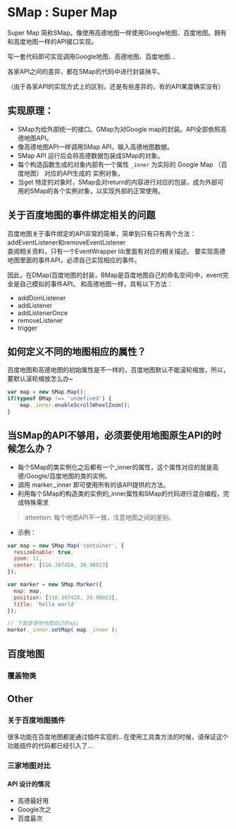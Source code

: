 # SMap : Super Map

Super Map 简称SMap。像使用高德地图一样使用Google地图、百度地图。拥有和高度地图一样的API接口实现。

写一套代码即可实现调用Google地图、高德地图、百度地图...

各家API之间的差异，都在SMap的代码中进行封装抹平。

（由于各家API的实现方式上的区别，还是有些差异的，有的API某度确实没有）

## 实现原理：

- SMap为给外部统一的接口。GMap为对Google map的封装。API全部依照高德地图API。
- 像高德地图API一样调用SMap API，输入高德地图数据。
- SMap API 运行后会将高德数据包装成SMap的对象。
- 每个构造函数生成的对象内部有一个属性 <code>_inner</code> 为实际的 Google Map （百度地图） 对应的API生成的 实例对象。 
- 当get 特定的对象时，SMap会对return的内容进行对应的包装，成为外部可用的SMap的各个实例对象，以实现外部的正常使用。

## 关于百度地图的事件绑定相关的问题

百度地图关于事件绑定的API非常的简单，简单到只有只有两个方法：addEventListener和removeEventListener  
查阅相关资料，只有一个EventWrapper lib里面有对应的相关描述。
要实现高德地图里面的事件API，必须自己实现相应的事件。

因此，在DMap(百度地图的封装，BMap是百度地图自己的命名空间)中，event完全是自己模拟的事件API。
和高德地图一样，具有以下方法：
- addDomListener
- addListener
- addListenerOnce
- removeListener
- trigger

## 如何定义不同的地图相应的属性？

百度地图和高德地图的初始属性是不一样的，百度地图默认不能滚轮缩放，所以，要默认滚轮缩放怎么办~

```js
var map = new SMap.Map();
if(typeof BMap !== 'undefined') {
	map._inner.enableScrollWheelZoom();
}
```

## 当SMap的API不够用，必须要使用地图原生API的时候怎么办？

- 每个SMap的类实例化之后都有一个_inner的属性，这个属性对应的就是高德/Google/百度地图的类的实例。
- 调用 marker._inner 即可使用所有的该API提供的方法。
- 利用每个SMap的构造类的实例的_inner属性和SMap的代码进行混合编程，完成特殊需求

> attention: 每个地图API不一致，注意地图之间的差别。


- 示例：

```js
var map = new SMap.Map('container', {
  resizeEnable: true,
  zoom: 11,
  center: [116.397428, 39.90923]
});

var marker = new SMap.Marker({
  map: map,
  position: [116.397428, 39.90923],
  title: 'hello world'
});

// 下面是使用地图自己的api
marker._inner.setMap( map._inner );
```


## 百度地图

### 覆盖物类


## Other

### 关于百度地图插件

很多功能在百度地图都是通过插件实现的...在使用工具类方法的时候，请保证这个功能插件的代码都已经引入了...

### 三家地图对比

#### API 设计的情况

- 高德最好用
- Google次之
- 百度最次
